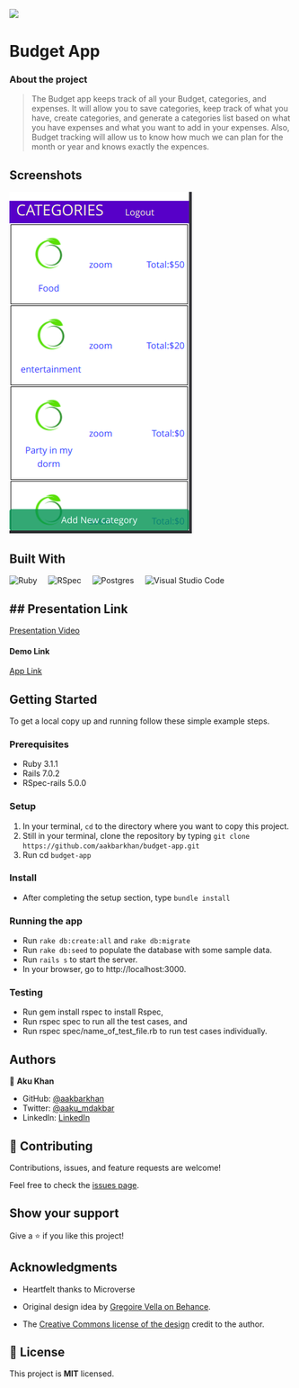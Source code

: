 ![](https://img.shields.io/badge/Microverse-blueviolet)

# Budget App

### About the project

> The Budget app keeps track of all your Budget, categories, and expenses. It will allow you to save categories, keep track of what you have, create categories, and generate a categories list based on what you have expenses and what you want to add in your expenses. Also, Budget tracking will allow us to know how much we can plan for the month or year and knows exactly the expences.

## Screenshots

![image](./budgetapp.png)

## Built With

![Ruby](https://img.shields.io/badge/ruby-%23CC342D.svg?style=for-the-badge&logo=ruby&logoColor=white) &nbsp; &nbsp; <img src="https://1ohvy81v7br01wtgnj4bf0ek-wpengine.netdna-ssl.com/wp-content/uploads/2019/01/rspec.jpg" height="28" width="60" alt="RSpec"> &nbsp; &nbsp; ![Postgres](https://img.shields.io/badge/postgres-%23316192.svg?style=for-the-badge&logo=postgresql&logoColor=white) &nbsp; &nbsp; ![Visual Studio Code](https://img.shields.io/badge/Visual%20Studio%20Code-0078d7.svg?style=for-the-badge&logo=visual-studio-code&logoColor=white)


## ## Presentation Link
[Presentation Video](https://www.loom.com/share/6a581f8e0b2b420a8b742ac033206a4b)
#### Demo Link
[App Link](https://bajat.herokuapp.com/)
## Getting Started

To get a local copy up and running follow these simple example steps.

### Prerequisites

* Ruby 3.1.1
* Rails 7.0.2
* RSpec-rails 5.0.0

### Setup

1. In your terminal, `cd` to the directory where you want to copy this project.
2. Still in your terminal, clone the repository by typing `git clone https://github.com/aakbarkhan/budget-app.git`
3. Run cd `budget-app`

### Install

* After completing the setup section, type `bundle install`

### Running the app

- Run `rake db:create:all` and `rake db:migrate`
- Run `rake db:seed` to populate the database with some sample data.
- Run `rails s` to start the server.
- In your browser, go to http://localhost:3000.

### Testing
- Run gem install rspec to install Rspec,
- Run rspec spec to run all the test cases, and
- Run rspec spec/name_of_test_file.rb to run test cases individually.


## Authors


👤 **Aku Khan**

- GitHub: [@aakbarkhan](https://github.com/aakbarkhan)
- Twitter: [@aaku_mdakbar](https://twitter.com/aaku_mdakbar)
- LinkedIn: [LinkedIn](https://www.linkedin.com/in/akuu-khan/)



## 🤝 Contributing

Contributions, issues, and feature requests are welcome!

Feel free to check the [issues page](../../issues/).

## Show your support

Give a ⭐️ if you like this project!

## Acknowledgments

- Heartfelt thanks to Microverse

- Original design idea by [Gregoire Vella on Behance](https://www.behance.net/gregoirevella).

- The [Creative Commons license of the design](https://creativecommons.org/licenses/by-nc/4.0/) credit to the author.

## 📝 License

This project is **MIT** licensed.